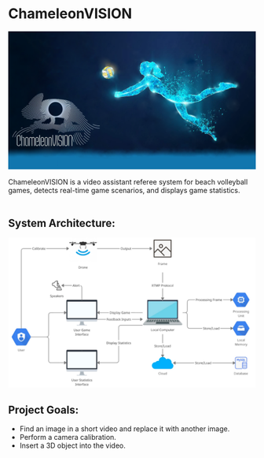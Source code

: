 # ChameleonVISION 
![alt text](/assets/Logo.png)

ChameleonVISION is a video assistant referee system for beach volleyball games, detects real-time game scenarios, and displays game statistics.
<br />
<br />

## System Architecture:
![alt text](/github_images/system_architecture.png)

## Project Goals:
* Find an image in a short video and replace it with another image.
* Perform a camera calibration.
* Insert a 3D object into the video.

